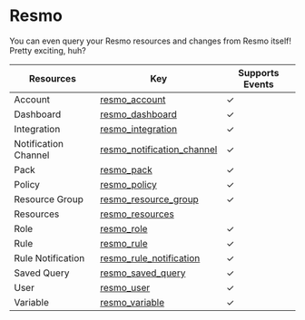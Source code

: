 Resmo
=====
You can even query your Resmo resources and changes from Resmo itself! Pretty exciting, huh?

| **Resources**        | **Key**                                                         | **Supports Events** |
| -------------------- | --------------------------------------------------------------- | ------------------- |
| Account              | [resmo\_account](resmo\_account.md)                             | &check;             |
| Dashboard            | [resmo\_dashboard](resmo\_dashboard.md)                         | &check;             |
| Integration          | [resmo\_integration](resmo\_integration.md)                     | &check;             |
| Notification Channel | [resmo\_notification\_channel](resmo\_notification\_channel.md) | &check;             |
| Pack                 | [resmo\_pack](resmo\_pack.md)                                   | &check;             |
| Policy               | [resmo\_policy](resmo\_policy.md)                               | &check;             |
| Resource Group       | [resmo\_resource\_group](resmo\_resource\_group.md)             | &check;             |
| Resources            | [resmo\_resources](resmo\_resources.md)                         |                     |
| Role                 | [resmo\_role](resmo\_role.md)                                   | &check;             |
| Rule                 | [resmo\_rule](resmo\_rule.md)                                   | &check;             |
| Rule Notification    | [resmo\_rule\_notification](resmo\_rule\_notification.md)       | &check;             |
| Saved Query          | [resmo\_saved\_query](resmo\_saved\_query.md)                   | &check;             |
| User                 | [resmo\_user](resmo\_user.md)                                   | &check;             |
| Variable             | [resmo\_variable](resmo\_variable.md)                           | &check;             |
